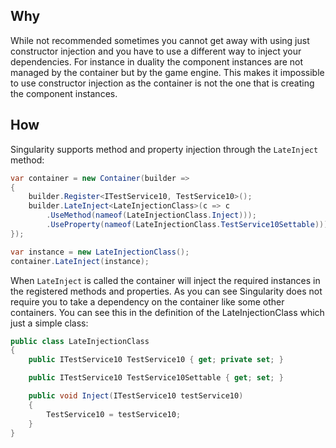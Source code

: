 ## Why
While not recommended sometimes you cannot get away with using just constructor injection and you have to use a different way to inject your dependencies. 
For instance in duality the component instances are not managed by the container but by the game engine. This makes it impossible to use constructor injection as the container is not the one that is creating the component instances.


## How
Singularity supports method and property injection through the `LateInject` method:
```cs
var container = new Container(builder =>
{
    builder.Register<ITestService10, TestService10>();
    builder.LateInject<LateInjectionClass>(c => c
		.UseMethod(nameof(LateInjectionClass.Inject)));
        .UseProperty(nameof(LateInjectionClass.TestService10Settable)));
});

var instance = new LateInjectionClass();
container.LateInject(instance);
```

When `LateInject` is called the container will inject the required instances in the registered methods and properties. 
As you can see Singularity does not require you to take a dependency on the container like some other containers.
You can see this in the definition of the LateInjectionClass which just a simple class:
```cs
public class LateInjectionClass
{
    public ITestService10 TestService10 { get; private set; }

	public ITestService10 TestService10Settable { get; set; }

    public void Inject(ITestService10 testService10)
    {
        TestService10 = testService10;
    }
}
```